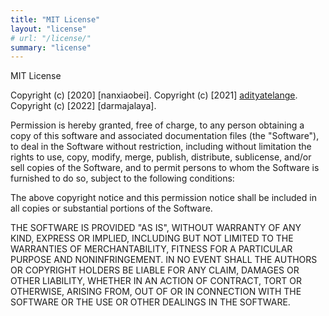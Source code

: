 ```yaml
---
title: "MIT License"
layout: "license"
# url: "/license/"
summary: "license"
---
```


MIT License

Copyright (c) [2020] [nanxiaobei].
Copyright (c) [2021] [adityatelange](https://github.com/adityatelange/hugo-PaperMod).
Copyright (c) [2022] [darmajalaya].

Permission is hereby granted, free of charge, to any person obtaining a copy
of this software and associated documentation files (the "Software"), to deal
in the Software without restriction, including without limitation the rights
to use, copy, modify, merge, publish, distribute, sublicense, and/or sell
copies of the Software, and to permit persons to whom the Software is
furnished to do so, subject to the following conditions:

The above copyright notice and this permission notice shall be included in all
copies or substantial portions of the Software.

THE SOFTWARE IS PROVIDED "AS IS", WITHOUT WARRANTY OF ANY KIND, EXPRESS OR
IMPLIED, INCLUDING BUT NOT LIMITED TO THE WARRANTIES OF MERCHANTABILITY,
FITNESS FOR A PARTICULAR PURPOSE AND NONINFRINGEMENT. IN NO EVENT SHALL THE
AUTHORS OR COPYRIGHT HOLDERS BE LIABLE FOR ANY CLAIM, DAMAGES OR OTHER
LIABILITY, WHETHER IN AN ACTION OF CONTRACT, TORT OR OTHERWISE, ARISING FROM,
OUT OF OR IN CONNECTION WITH THE SOFTWARE OR THE USE OR OTHER DEALINGS IN THE
SOFTWARE.
